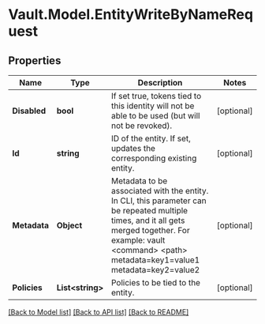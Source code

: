 # Vault.Model.EntityWriteByNameRequest

## Properties

Name | Type | Description | Notes
------------ | ------------- | ------------- | -------------
**Disabled** | **bool** | If set true, tokens tied to this identity will not be able to be used (but will not be revoked). | [optional] 
**Id** | **string** | ID of the entity. If set, updates the corresponding existing entity. | [optional] 
**Metadata** | **Object** | Metadata to be associated with the entity. In CLI, this parameter can be repeated multiple times, and it all gets merged together. For example: vault &lt;command&gt; &lt;path&gt; metadata&#x3D;key1&#x3D;value1 metadata&#x3D;key2&#x3D;value2 | [optional] 
**Policies** | **List&lt;string&gt;** | Policies to be tied to the entity. | [optional] 

[[Back to Model list]](../README.md#documentation-for-models) [[Back to API list]](../README.md#documentation-for-api-endpoints) [[Back to README]](../README.md)

